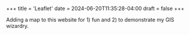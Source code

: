 +++
title = 'Leaflet'
date = 2024-06-20T11:35:28-04:00
draft = false
+++

Adding a map to this website for 1) fun and 2) to demonstrate my GIS wizardry.

